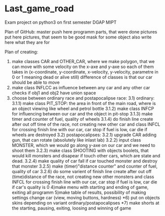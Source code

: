 # Last_game_road
Exam project on python3 on first semester DGAP MIPT

Plan of GitHub: 
  master
    push here programm parts, that were done
  pictures
    put here pictures, that seem to be good mask for some object also write here what they are for

Plan of creating:
  1) make classes CAR and OTHER_CAR, where we make polygon, that we can move with some velocity on the x-axe and y-axe so each of them takes in (x-coordinate, y-coordinate, x-velocity, y-velocity, parametre in 0 or 1 meaning dead or alive still) difference of classes is that our car should be able to move
  2) make class INFLCC as influence between any car and any other car checks if obj1 and obj2 have union space
  3) choose between ordinary race and postapocalipse race: 
    3.1) ordinary: 
       3.1.1) make class PIT_STOP: the area in front of the main road, where is an object viewing like wheel and petrol bottle 
       3.1.2) make class INFCP for influencing between our car and the object in pit-stop 
       3.1.3) make timer and counter of fuel, quality of wheels 
       3.1.4) do finish line create after out off time of the race, not creating new other car and class INFCL for crossing finish line with our car, car stop if fuel is low, car die if wheels are destroyed
    3.2) postapocalipses: 
        3.2.1) upgrade CAR adding gun, that can rotate (absolutely like inlast lab) 
        3.2.2) input class MONSTER, which we would go along y-axe on our car and we need to shoot them 
        3.2.3) make class SHOOTING with objects boolets, that would kill monsters and disapear if touch other cars, which are state and dead. 
        3.2.4) make quality of car fall if car touched monster and destroy that monster 
        3.2.5) make (timer)"distance counter" and counter of fuel, quality of car 
        3.2.6) do some varient of finish line create after out off (time)distance of the race, not creating new other monsters and class INFCL for crossing finish line with our car, car stop if fuel is low, car die if car's quality is 0
   4)make menu with starting and ending of game, exiting all programm
   5)make table of results, possibility of making settings change car (view, moving buttons, hardness) 
   *6) put on objects skins depending on variant ordinary/postapocalipses 
   *7) make shorts at the starting, pausing, exiting, loosing and winning of game
